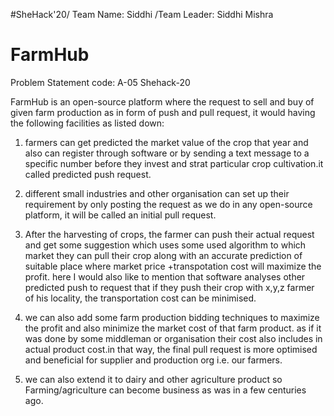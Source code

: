 #SheHack'20/
Team Name: Siddhi
/Team Leader: Siddhi Mishra

# FarmHub
Problem Statement code: A-05
Shehack-20

FarmHub is an open-source platform where the request to sell and
buy of given farm production as in form of push and pull request, it would having the following facilities as
listed down:


1. farmers can get predicted the market value of the crop that year and also can register through software
or by sending a text message to a specific number before they invest and strat particular crop
cultivation.it called predicted push request.

2. different small industries and other organisation can set up their requirement by only posting the
request as we do in any open-source platform, it will be called an initial pull request.

3. After the harvesting of crops, the farmer can push their actual request and get some suggestion
which uses some used algorithm to which market they can pull their crop along with an accurate
prediction of suitable place where market price +transpotation cost will maximize the profit. here I
would also like to mention that software analyses other predicted push to request that if they push their
crop with x,y,z farmer of his locality, the transportation cost can be minimised.

4. we can also add some farm production bidding techniques to maximize the profit and also minimize
the market cost of that farm product. as if it was done by some middleman or organisation their cost
also includes in actual product cost.in that way, the final pull request is more optimised and beneficial
for supplier and production org i.e. our farmers.

5. we can also extend it to dairy and other agriculture product so Farming/agriculture can become
business as was in a few centuries ago.
